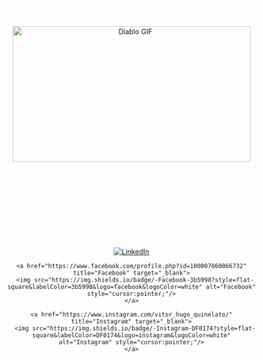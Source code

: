 <div style="text-align: center;">
  <h2 style="color:white;">Ainda está em andamento, aguarde...</h2>

  <div style="display: flex; justify-content: center;">
    <img src="https://media4.giphy.com/media/v1.Y2lkPTc5MGI3NjExaWs2em11YXhpdmlpb2Vhc2N3M2YyaTl0d2xlaWdmaXg0OTA2bHM1dCZlcD12MV9pbnRlcm5hbF9naWZfYnlfaWQmY3Q9Zw/afXo8c2BQVVi85brGj/giphy.webp" alt="Diablo GIF" width="480" height="274" />
  </div>

  <p style="color:white;"> 
    Me chamo Vitor Hugo, não manjo muito bem nisso aqui mas vamos lá.<br>
    Atualmente eu estou estudando ADS (Análise e Desenvolvimento de Sistemas), mas até o momento, pretendo ir para o ramo de segurança.
  </p>

  <p style="color:white;">
    🦄 Linguagens: C#, Python
  </p>

  <p style="color:white;">
    💼 Ferramentas: Teclado, Monitor e muito café
  </p>

  <p style="color:white;">
    💌 Meu Contatos: ⤵️
  </p>

  <p style="display: flex; justify-content: center; gap: 10px;">
    <a href="https://www.linkedin.com/in/vitor-hugo-quinelato-1469b2226/" title="LinkedIn" target="_blank">
      <img src="https://img.shields.io/badge/-Linkedin-0e76a8?style=flat-square&logo=Linkedin&logoColor=white" alt="LinkedIn" style="cursor:pointer;"/>
    </a>

    <a href="https://www.facebook.com/profile.php?id=100007060066732" title="Facebook" target="_blank">
      <img src="https://img.shields.io/badge/-Facebook-3b5998?style=flat-square&labelColor=3b5998&logo=facebook&logoColor=white" alt="Facebook" style="cursor:pointer;"/>
    </a>

    <a href="https://www.instagram.com/vitor_hugo_quinelato/" title="Instagram" target="_blank">
      <img src="https://img.shields.io/badge/-Instagram-DF0174?style=flat-square&labelColor=DF0174&logo=instagram&logoColor=white" alt="Instagram" style="cursor:pointer;"/>
    </a>
  </p>
</div>
